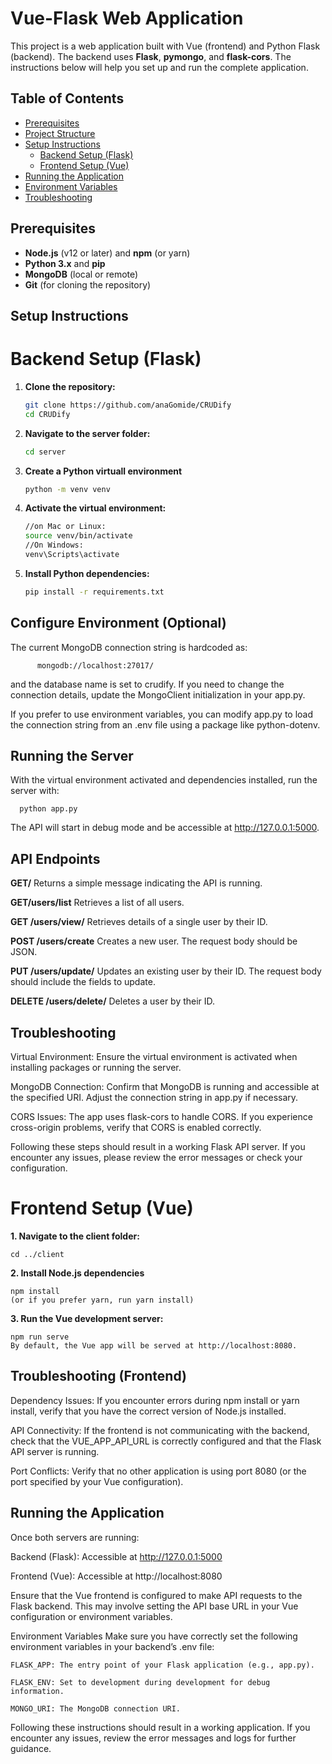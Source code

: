 # Vue-Flask Web Application

This project is a web application built with Vue (frontend) and Python Flask (backend). The backend uses **Flask**, **pymongo**, and **flask-cors**. The instructions below will help you set up and run the complete application.


## Table of Contents

- [Prerequisites](#prerequisites)
- [Project Structure](#project-structure)
- [Setup Instructions](#setup-instructions)
  - [Backend Setup (Flask)](#backend-setup-flask)
  - [Frontend Setup (Vue)](#frontend-setup-vue)
- [Running the Application](#running-the-application)
- [Environment Variables](#environment-variables)
- [Troubleshooting](#troubleshooting)

## Prerequisites

- **Node.js** (v12 or later) and **npm** (or yarn)
- **Python 3.x** and **pip**
- **MongoDB** (local or remote)
- **Git** (for cloning the repository)

## Setup Instructions

# Backend Setup (Flask)

1. **Clone the repository:**
   ```bash
   git clone https://github.com/anaGomide/CRUDify
   cd CRUDify

2. **Navigate to the server folder:**
   ```bash
   cd server

3. **Create a Python virtuall environment**
    ```bash
    python -m venv venv

4. **Activate the virtual environment:**
    ```bash
    //on Mac or Linux:
    source venv/bin/activate
    //On Windows:
    venv\Scripts\activate

5. **Install Python dependencies:**
    ```bash
    pip install -r requirements.txt

## Configure Environment (Optional)
The current MongoDB connection string is hardcoded as:

          mongodb://localhost:27017/

and the database name is set to crudify. If you need to change the connection details, update the MongoClient initialization in your app.py.

If you prefer to use environment variables, you can modify app.py to load the connection string from an .env file using a package like python-dotenv.

## Running the Server

With the virtual environment activated and dependencies installed, run the server with:

      python app.py

The API will start in debug mode and be accessible at http://127.0.0.1:5000.

## API Endpoints
**GET/**
Returns a simple message indicating the API is running.

**GET/users/list**
Retrieves a list of all users.

**GET /users/view/<id>**
Retrieves details of a single user by their ID.

**POST /users/create**
Creates a new user. The request body should be JSON.

**PUT /users/update/<id>**
Updates an existing user by their ID. The request body should include the fields to update.

**DELETE /users/delete/<id>**
Deletes a user by their ID.

## Troubleshooting
Virtual Environment:
Ensure the virtual environment is activated when installing packages or running the server.

MongoDB Connection:
Confirm that MongoDB is running and accessible at the specified URI. Adjust the connection string in app.py if necessary.

CORS Issues:
The app uses flask-cors to handle CORS. If you experience cross-origin problems, verify that CORS is enabled correctly.

Following these steps should result in a working Flask API server. If you encounter any issues, please review the error messages or check your configuration.

# Frontend Setup (Vue)

**1. Navigate to the client folder:**

    cd ../client

**2. Install Node.js dependencies**

    npm install
    (or if you prefer yarn, run yarn install)

**3. Run the Vue development server:**

    npm run serve
    By default, the Vue app will be served at http://localhost:8080.

## Troubleshooting (Frontend)
Dependency Issues:
If you encounter errors during npm install or yarn install, verify that you have the correct version of Node.js installed.

API Connectivity:
If the frontend is not communicating with the backend, check that the VUE_APP_API_URL is correctly configured and that the Flask API server is running.

Port Conflicts:
Verify that no other application is using port 8080 (or the port specified by your Vue configuration).

## Running the Application
Once both servers are running:

  Backend (Flask): Accessible at http://127.0.0.1:5000

  Frontend (Vue): Accessible at http://localhost:8080

Ensure that the Vue frontend is configured to make API requests to the Flask backend. This may involve setting the API base URL in your Vue configuration or environment variables.

Environment Variables
Make sure you have correctly set the following environment variables in your backend’s .env file:

    FLASK_APP: The entry point of your Flask application (e.g., app.py).

    FLASK_ENV: Set to development during development for debug information.

    MONGO_URI: The MongoDB connection URI.

Following these instructions should result in a working application. If you encounter any issues, review the error messages and logs for further guidance.